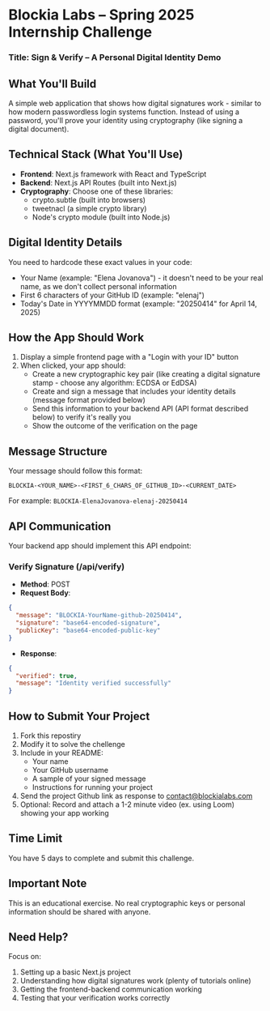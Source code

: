 # Blockia Labs – Spring 2025 Internship Challenge

### Title: Sign & Verify – A Personal Digital Identity Demo

## What You'll Build
A simple web application that shows how digital signatures work - similar to how modern passwordless login systems function. Instead of using a password, you'll prove your identity using cryptography (like signing a digital document).

## Technical Stack (What You'll Use)
- **Frontend**: Next.js framework with React and TypeScript
- **Backend**: Next.js API Routes (built into Next.js)
- **Cryptography**: Choose one of these libraries:
  - crypto.subtle (built into browsers)
  - tweetnacl (a simple crypto library)
  - Node's crypto module (built into Node.js)

## Digital Identity Details
You need to hardcode these exact values in your code:
- Your Name (example: "Elena Jovanova") - it doesn't need to be your real name, as we don't collect personal information
- First 6 characters of your GitHub ID (example: "elenaj")
- Today's Date in YYYYMMDD format (example: "20250414" for April 14, 2025)

## How the App Should Work
1. Display a simple frontend page with a "Login with your ID" button
2. When clicked, your app should:
   - Create a new cryptographic key pair (like creating a digital signature stamp - choose any algorithm: ECDSA or EdDSA)
   - Create and sign a message that includes your identity details (message format provided below)
   - Send this information to your backend API (API format described below) to verify it's really you
   - Show the outcome of the verification on the page

## Message Structure
Your message should follow this format:
```
BLOCKIA-<YOUR_NAME>-<FIRST_6_CHARS_OF_GITHUB_ID>-<CURRENT_DATE>
```
For example: `BLOCKIA-ElenaJovanova-elenaj-20250414`

## API Communication
Your backend app should implement this API endpoint:

### Verify Signature (/api/verify)
- **Method**: POST
- **Request Body**:
```json
{
  "message": "BLOCKIA-YourName-github-20250414",
  "signature": "base64-encoded-signature",
  "publicKey": "base64-encoded-public-key"
}
```
- **Response**:
```json
{
  "verified": true,
  "message": "Identity verified successfully"
}
```

## How to Submit Your Project
1. Fork this repostiry
2. Modify it to solve the chellenge
2. Include in your README:
   - Your name
   - Your GitHub username
   - A sample of your signed message
   - Instructions for running your project
3. Send the project Github link as response to contact@blockialabs.com
3. Optional: Record and attach a 1-2 minute video (ex. using Loom) showing your app working

## Time Limit
You have 5 days to complete and submit this challenge.

## Important Note
This is an educational exercise. No real cryptographic keys or personal information should be shared with anyone.

## Need Help?
Focus on:
1. Setting up a basic Next.js project
2. Understanding how digital signatures work (plenty of tutorials online)
3. Getting the frontend-backend communication working
4. Testing that your verification works correctly